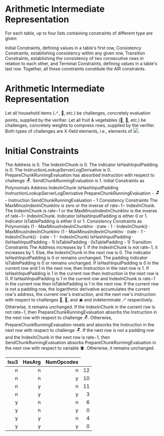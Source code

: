 # Arithmetic Intermediate Representation
For each table, up to four lists containing constraints of different type are given:

Initial Constraints, defining values in a table's first row,
Consistency Constraints, establishing consistency within any given row,
Transition Constraints, establishing the consistency of two consecutive rows in relation to each other, and
Terminal Constraints, defining values in a table's last row.
Together, all these constraints constitute the AIR constraints.
   <table>   
    <thead>
     <tr>
      <th style="text-align: right">Isu3
      </th>
      <th style=text-align: right">HasArg
      </th>
      <th style="text-align: right">NumOpcodes</th>
     </tr>
   </thead>
   <tbody>
<tbody>
<tr><td style="text-align: right">n</td><td style="text-align: right">n</td><td style="text-align: right">n</td><td style="text-align: right">12</td></tr>
<tr><td style="text-align: right">n</td><td style="text-align: right">n</td><td style="text-align: right">y</td><td style="text-align: right">10</td></tr>
<tr><td style="text-align: right">n</td><td style="text-align: right">y</td><td style="text-align: right">n</td><td style="text-align: right">11</td></tr>
<tr><td style="text-align: right">n</td><td style="text-align: right">y</td><td style="text-align: right">y</td><td style="text-align: right">3</td></tr>
<tr><td style="text-align: right">y</td><td style="text-align: right">n</td><td style="text-align: right">n</td><td style="text-align: right">6</td></tr>
<tr><td style="text-align: right">y</td><td style="text-align: right">n</td><td style="text-align: right">y</td><td style="text-align: right">0</td></tr>
<tr><td style="text-align: right">y</td><td style="text-align: right">y</td><td style="text-align: right">n</td><td style="text-align: right">4</td></tr>
<tr><td style="text-align: right">y</td><td style="text-align: right">y</td><td style="text-align: right">y</td><td style="text-align: right">0</td></tr>
</tbody>

      
   # Arithmetic Intermediate Representation
Let all household items (🪥, 🛁, etc.) be challenges, concretely evaluation points, supplied by the verifier. Let all fruit & vegetables (🥝, 🥥, etc.) be challenges, concretely weights to compress rows, supplied by the verifier. Both types of challenges are X-field elements, i.e., elements of <img src="base64"></img>.

  # Initial Constraints
The Address is 0.
The IndexInChunk is 0.
The indicator IsHashInputPadding is 0.
The InstructionLookupServerLogDerivative is 0.
PrepareChunkRunningEvaluation has absorbed Instruction with respect to challenge 🪑.
SendChunkRunningEvaluation is 1.
Initial Constraints as Polynomials
Address
IndexInChunk
IsHashInputPadding
InstructionLookupServerLogDerivative
PrepareChunkRunningEvaluation - 🪑 - Instruction
SendChunkRunningEvaluation - 1
Consistency Constraints
The MaxMinusIndexInChunkInv is zero or the inverse of rate−1− IndexInChunk.
The IndexInChunk is rate−1 or the MaxMinusIndexInChunkInv is the inverse of rate−1− IndexInChunk.
Indicator IsHashInputPadding is either 0 or 1.
Indicator IsTablePadding is either 0 or 1.
Consistency Constraints as Polynomials
(1 - MaxMinusIndexInChunkInv · (rate - 1 - IndexInChunk)) · MaxMinusIndexInChunkInv
(1 - MaxMinusIndexInChunkInv · (rate - 1 - IndexInChunk)) · (rate - 1 - IndexInChunk)
IsHashInputPadding · (IsHashInputPadding - 1)
IsTablePadding · (IsTablePadding - 1)
Transition Constraints
The Address increases by 1.
If the IndexInChunk is not rate−1, it increases by 1. Else, the IndexInChunk in the next row is 0.
The indicator IsHashInputPadding is 0 or remains unchanged.
The padding indicator IsTablePadding is 0 or remains unchanged.
If IsHashInputPadding is 0 in the current row and 1 in the next row, then Instruction in the next row is 1.
If IsHashInputPadding is 1 in the current row then Instruction in the next row is 0.
If IsHashInputPadding is 1 in the current row and IndexInChunk is rate−1 in the current row then IsTablePadding is 1 in the next row.
If the current row is not a padding row, the logarithmic derivative accumulates the current row's address, the current row's instruction, and the next row's instruction with respect to challenges 🥝, 🥥, and 🫐 and indeterminate 🪥 respectively. Otherwise, it remains unchanged.
If the IndexInChunk in the current row is not rate−1, then PrepareChunkRunningEvaluation absorbs the Instruction in the next row with respect to challenge 🪑. Otherwise, PrepareChunkRunningEvaluation resets and absorbs the Instruction in the next row with respect to challenge 🪑.
If the next row is not a padding row and the IndexInChunk in the next row is rate−1, then SendChunkRunningEvaluation absorbs PrepareChunkRunningEvaluation in the next row with respect to variable 🪣. Otherwise, it remains unchanged.

